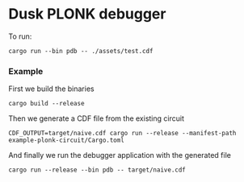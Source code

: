 # Dusk PLONK debugger

To run:

```shell
cargo run --bin pdb -- ./assets/test.cdf
```

### Example

First we build the binaries

```shell
cargo build --release
```

Then we generate a CDF file from the existing circuit

```shell
CDF_OUTPUT=target/naive.cdf cargo run --release --manifest-path example-plonk-circuit/Cargo.toml
```

And finally we run the debugger application with the generated file

```shell
cargo run --release --bin pdb -- target/naive.cdf
```
